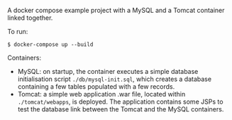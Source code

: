 
A docker compose example project with a MySQL and a Tomcat container linked together.

To run: 

	$ docker-compose up --build

Containers:
- MySQL: on startup, the container executes a simple database initialisation script `./db/mysql-init.sql`, which
  creates a database containing a few tables populated with a few records.
- Tomcat: a simple web application .war file, located within `./tomcat/webapps`, is deployed. The application contains some JSPs to test the database link between the Tomcat and the MySQL containers.
